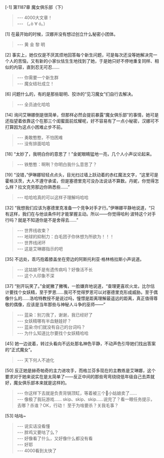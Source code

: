 
[-1] 第1187章 魔女俱乐部（下）
>--- 4000大文章！<br>
>--- （｡ò ∀ ó｡）<br>

[1] 在最开始的时候，汉娜并没有想过创立什么秘密小团体。
>--- 黄 金 黎 明<br>

[2] 事实上，她仅仅是不厌其烦地回答每个新生问题，可是每次还没等她解决完一个人的苦恼，又有新的小家伙怯生生地找到了她，于是她只好不停地重复同样、相似的内容，直到忍无可忍……
>--- 你需要一个新生群<br>
>--- 魔女结社成立！<br>

[6] 问题什么的，有的是那些聪明、狡诈的“见习魔女”们自行去解决。
>--- 全员迪化哈哈<br>

[14] 询问艾琳娜倒是很简单，但那样必然会提前暴露“魔女俱乐部”的事情，她可是还指望着依靠这个在那三个闺蜜面前炫耀呢，好不容易有了一点小秘密，汉娜可不打算因为这点小困难止步不前。
>--- 勇敢憨憨，不怕困难<br>
>--- 没有排面哈哈<br>

[18] “太妙了，我明白你的意思了！”金妮眼睛猛地一亮，几个人小声议论起来。
>--- 铁憨憨：啊咧？你明白我什么意思了？<br>

[19] “没错，”伊琳娜轻轻点点头，目光扫过墙上跃动着的赤红魔法文字，“这里可是霍格沃茨，大人不遵守承诺，但是塞德里克可没办法说话不算数。丹妮，你觉得怎么样？拉文克劳那边你熟悉些……”
>--- 哈哈哈真的可以这样子理解吗哈哈<br>

[32] “我想我们应该为塞德里克准备一个竞争对手才行。”伊琳娜平静地说道，“只有这样，我们在与他谈条件时才能掌握主动。所以——你觉得哈利·波特这个对手行吗？就是不知道你是不是舍得去……”
>--- 世界线收束？<br>
>--- 地球的抑制力：白毛团子你休想为所欲为！！！<br>
>--- 世界线闭环<br>
>--- 这是艾琳娜指示的吧<br>

[35] 不远处，乖巧抱着膝盖坐在旁边的阿斯托利亚·格林格拉斯小声说道。
>--- 这姑娘不是有遗传病吗？好像活不长<br>
>--- 这个人印象不深<br>

[37] “别开玩笑了。”金妮撇了撇嘴，一脸嫌弃地说道，“查理更喜欢火龙，比尔估计要找个女妖精，至于罗恩……我可不觉得罗恩可以对塞德里克形成威胁。至于偶像什么的……洛哈特教授不是说过吗，憧憬是距离理解最遥远的距离，真正值得尊敬的偶像，应该是当年那些与神秘人斗争的巫师——”
>--- 蓝染：别刀我了，谢谢，我已经好了<br>
>--- 女妖精哪有半血魅娃好？<br>
>--- 蓝染:你们就没有自己的台词吗？<br>
>--- 为什么知道比尔要找个女妖精哈哈<br>

[45] 她一边说着，转过头看向不远处那名神色平静，不动声色引导她们找出答案的“正式魔女”。
>--- 天下何人不迪化<br>

[50] 反正她是赫奇帕奇的主力进攻手，而格兰芬多现在的主教练是艾琳娜，这个要求对于她来说实在是太简单了——反正中间的那些弯弯绕绕低年级自己去弄就好，魔女俱乐部本来就是这样的。
>--- 你这样下去就是负责背锅顶缸，等着被三个🖤小姑娘卖了……<br>
>--- 像极了我玩游戏……
skip、skip、skip……说完了？看一眼任务提示，去哪？杀谁？OK，行动！
至于为啥要杀？关我毛事？<br>

[53] 咕咕~
>--- 说实话没看懂<br>
>--- 胖鸡又要咕了么？<br>
>--- 好像看了什么，又好像什么都没有看<br>
>--- 好耶<br>
>--- 4000看到太快了<br>
